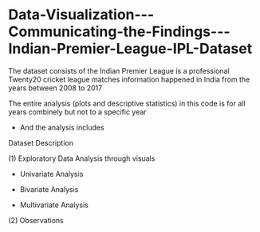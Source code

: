 # Data-Visualization---Communicating-the-Findings---Indian-Premier-League-IPL-Dataset
The dataset consists of the Indian Premier League is a professional Twenty20 cricket league matches information happened in India from the years between 2008 to 2017

The entire analysis (plots and descriptive statistics) in this code is for all years combinely but not to a specific year

- And the analysis includes

Dataset Description

(1) Exploratory Data Analysis through visuals
 
- Univariate Analysis

- Bivariate Analysis

- Multivariate Analysis

(2) Observations
